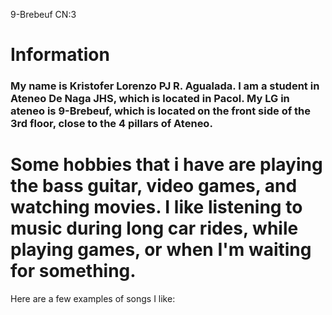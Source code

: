 9-Brebeuf   CN:3
# Information
### My name is Kristofer Lorenzo PJ R. Agualada. I am a student in Ateneo De Naga JHS, which is located in Pacol. My LG in ateneo is 9-Brebeuf, which is located on the front side of the 3rd floor, close to the 4 pillars of Ateneo.

# Some hobbies that i have are playing the bass guitar, video games, and watching movies. I like listening to music during long car rides, while playing games, or when I'm waiting for something. 
Here are a few examples of songs I like:
